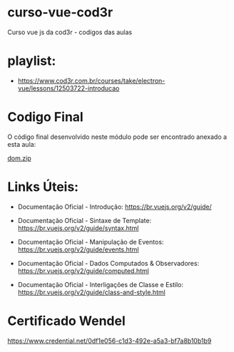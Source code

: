 # curso-vue-cod3r
 Curso vue js da cod3r - codigos das aulas

# playlist:
- https://www.cod3r.com.br/courses/take/electron-vue/lessons/12503722-introducao

# Codigo Final
O código final desenvolvido neste módulo pode ser encontrado anexado a esta aula:

[dom.zip](https://s3.amazonaws.com/thinkific/file_uploads/220759/attachments/2b4/359/74f/dom.zip)

# Links Úteis:
- Documentação Oficial - Introdução: https://br.vuejs.org/v2/guide/ 
- Documentação Oficial - Sintaxe de Template: https://br.vuejs.org/v2/guide/syntax.html 
- Documentação Oficial - Manipulação de Eventos: https://br.vuejs.org/v2/guide/events.html 
- Documentação Oficial - Dados Computados & Observadores: https://br.vuejs.org/v2/guide/computed.html 

- Documentação Oficial - Interligações de Classe e Estilo: https://br.vuejs.org/v2/guide/class-and-style.html 

# Certificado Wendel
https://www.credential.net/0df1e056-c1d3-492e-a5a3-bf7a8b10b1b9